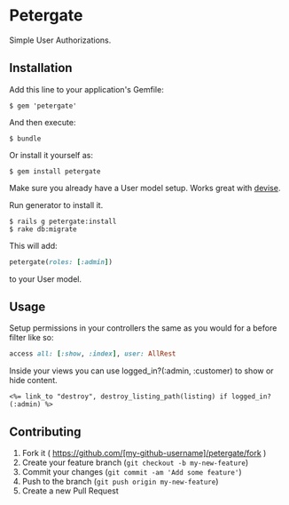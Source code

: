 # Petergate

Simple User Authorizations.

## Installation

Add this line to your application's Gemfile:

    $ gem 'petergate'

And then execute:

    $ bundle

Or install it yourself as:

    $ gem install petergate
Make sure you already have a User model setup. Works great with [devise](https://github.com/plataformatec/devise).

Run generator to install it.

    $ rails g petergate:install
    $ rake db:migrate

This will add: 
```ruby
petergate(roles: [:admin])
```
to your User model. 

## Usage

Setup permissions in your controllers the same as you would for a before filter like so:

```ruby
access all: [:show, :index], user: AllRest
```

Inside your views you can use logged_in?(:admin, :customer) to show or hide content.

```erb
<%= link_to "destroy", destroy_listing_path(listing) if logged_in?(:admin) %>
```

## Contributing

1. Fork it ( https://github.com/[my-github-username]/petergate/fork )
2. Create your feature branch (`git checkout -b my-new-feature`)
3. Commit your changes (`git commit -am 'Add some feature'`)
4. Push to the branch (`git push origin my-new-feature`)
5. Create a new Pull Request
